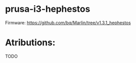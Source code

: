 prusa-i3-hephestos
==================

Firmware: https://github.com/bq/Marlin/tree/v1.3.1_hephestos

Atributions:
============
  TODO
